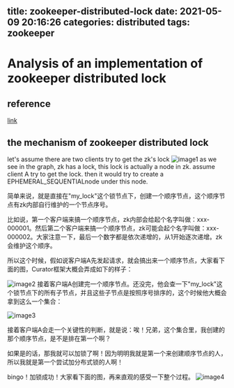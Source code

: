 title: zookeeper-distributed-lock
date: 2021-05-09 20:16:26
categories: distributed
tags: zookeeper
---

# Analysis of an implementation of zookeeper distributed lock

## reference 
[link](https://www.cnblogs.com/ysw-go/p/11444993.html)

## the mechanism of zookeeper distributed lock
let's assume there are two clients try to get the zk's lock
![image1](https://user-images.githubusercontent.com/1326906/117601860-242f5780-b104-11eb-85ef-cffd3ac7ac05.png)
as we see in the graph, zk has a lock, this lock is actually a node in zk. 
assume client A try to get the lock. then it would try to create a EPHEMERAL_SEQUENTIALnode under this node. 

简单来说，就是直接在"my_lock"这个锁节点下，创建一个顺序节点，这个顺序节点有zk内部自行维护的一个节点序号。

比如说，第一个客户端来搞一个顺序节点，zk内部会给起个名字叫做：xxx-000001。然后第二个客户端来搞一个顺序节点，zk可能会起个名字叫做：xxx-000002。大家注意一下，最后一个数字都是依次递增的，从1开始逐次递增。zk会维护这个顺序。

所以这个时候，假如说客户端A先发起请求，就会搞出来一个顺序节点，大家看下面的图，Curator框架大概会弄成如下的样子：

![image2](https://user-images.githubusercontent.com/1326906/117602018-89834880-b104-11eb-8f05-ba94b33b16ea.png)
接着客户端A创建完一个顺序节点。还没完，他会查一下"my_lock"这个锁节点下的所有子节点，并且这些子节点是按照序号排序的，这个时候他大概会拿到这么一个集合：

![image3](https://user-images.githubusercontent.com/1326906/117602296-29d96d00-b105-11eb-945a-b3ca63921bdf.png)

接着客户端A会走一个关键性的判断，就是说：唉！兄弟，这个集合里，我创建的那个顺序节点，是不是排在第一个啊？

如果是的话，那我就可以加锁了啊！因为明明我就是第一个来创建顺序节点的人，所以我就是第一个尝试加分布式锁的人啊！

bingo！加锁成功！大家看下面的图，再来直观的感受一下整个过程。
![image4](https://user-images.githubusercontent.com/1326906/117602355-4c6b8600-b105-11eb-951f-655f20b105fe.png)


